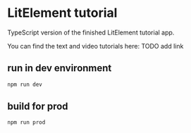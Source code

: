 # LitElement tutorial

TypeScript version of the finished LitElement tutorial app.

You can find the text and video tutorials here:
TODO add link


## run in dev environment

```bash
npm run dev
```

## build for prod

```bash
npm run prod
```